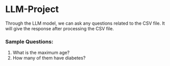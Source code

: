 # LLM-Project
Through the LLM model, we can ask any questions related to the CSV file. It will give the response after processing the CSV file.
### Sample Questions:
   1. What is the maximum age?
   2. How many of them have diabetes?

